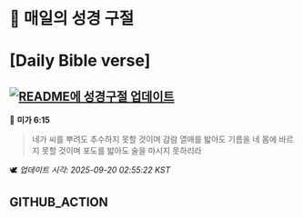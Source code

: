 # 🙏 매일의 성경 구절
# [Daily Bible verse]
## [![README에 성경구절 업데이트](https://github.com/DONGSUKA/first_test/actions/workflows/update-readme-bible.yml/badge.svg)](https://github.com/DONGSUKA/first_test/actions/workflows/update-readme-bible.yml)
<!-- START_BIBLE_VERSE -->
📖 **미가 6:15**
> 네가 씨를 뿌려도 추수하지 못할 것이며 감람 열매를 밟아도 기름을 네 몸에 바르지 못할 것이며 포도를 밟아도 술을 마시지 못하리라

🕊️ _업데이트 시각: 2025-09-20 02:55:22 KST_
  <!-- END_BIBLE_VERSE -->
## GITHUB_ACTION
